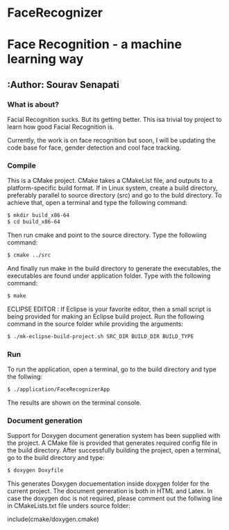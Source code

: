 # FaceRecognizer

Face Recognition - a machine learning way
=========================================
:Author: Sourav Senapati
-----------------------------------------

### What is about?
Facial Recognition sucks. But its getting better. This isa trivial toy project to learn how good Facial Recognition is.

Currently, the work is on face recognition but soon, I will be updating the code base for face, gender detection and cool face tracking.

### Compile 

This is a CMake project. CMake takes a CMakeList file, and outputs to a platform-specific build format. If in Linux system, create a build directory, preferably parallel to source directory (src) and go to the buld directory. To achieve that, open a terminal and type the following command:

```sh
$ mkdir build_x86-64
$ cd build_x86-64
```
Then run cmake and point to the source directory. Type the followiing command:
```sh
$ cmake ../src
```
And finally run make in the build directory to generate the executables, the executables are found under application folder. Type with the following command:
```sh
$ make
```
ECLIPSE EDITOR : If Eclipse is your favorite editor, then a small script is being provided for making an Eclipse build project. Run the following command in the source folder while providing the arguments:
```sh
$ ./mk-eclipse-build-project.sh SRC_DIR BUILD_DIR BUILD_TYPE
```
### Run

To run the application, open a terminal, go to the build directory and type the follwing:
```sh
$ ./application/FaceRecognizerApp
```
The results are shown on the terminal console.

### Document generation

Support for Doxygen document generation system has been supplied with the project. A CMake file is
provided that generates required config file in the build directory. After successfully building the project, open a terminal, go to the build directory and type:
```sh
$ doxygen Doxyfile
```
This generates Doxygen docuementation inside doxygen folder for the current project. The document generation is both in HTML and Latex. In case the doxygen doc is not required, please comment out the follwing line in 
CMakeLists.txt file unders source folder:

include(cmake/doxygen.cmake)

